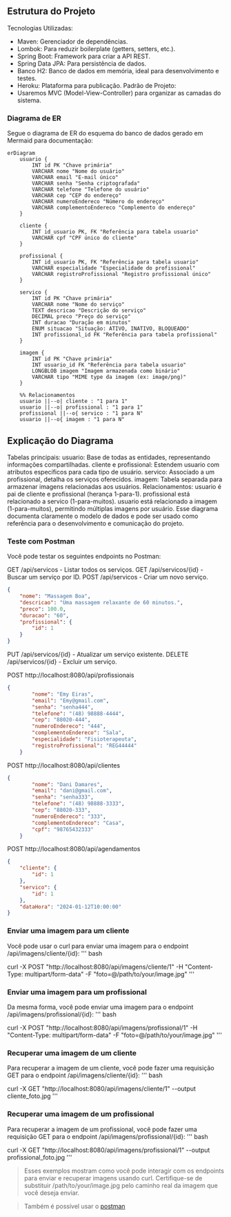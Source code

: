 
## Estrutura do Projeto
Tecnologias Utilizadas:
- Maven: Gerenciador de dependências.
- Lombok: Para reduzir boilerplate (getters, setters, etc.).
- Spring Boot: Framework para criar a API REST.
- Spring Data JPA: Para persistência de dados.
- Banco H2: Banco de dados em memória, ideal para desenvolvimento e testes.
- Heroku: Plataforma para publicação.
Padrão de Projeto:
- Usaremos MVC (Model-View-Controller) para organizar as camadas do sistema.

### Diagrama de ER
Segue o diagrama de ER do esquema do banco de dados gerado em Mermaid para documentação:



```mermaid
erDiagram
    usuario {
        INT id PK "Chave primária"
        VARCHAR nome "Nome do usuário"
        VARCHAR email "E-mail único"
        VARCHAR senha "Senha criptografada"
        VARCHAR telefone "Telefone do usuário"
        VARCHAR cep "CEP do endereço"
        VARCHAR numeroEndereco "Número do endereço"
        VARCHAR complementoEndereco "Complemento do endereço"
    }

    cliente {
        INT id_usuario PK, FK "Referência para tabela usuario"
        VARCHAR cpf "CPF único do cliente"
    }

    profissional {
        INT id_usuario PK, FK "Referência para tabela usuario"
        VARCHAR especialidade "Especialidade do profissional"
        VARCHAR registroProfissional "Registro profissional único"
    }

    servico {
        INT id PK "Chave primária"
        VARCHAR nome "Nome do serviço"
        TEXT descricao "Descrição do serviço"
        DECIMAL preco "Preço do serviço"
        INT duracao "Duração em minutos"
        ENUM situacao "Situação: ATIVO, INATIVO, BLOQUEADO"
        INT profissional_id FK "Referência para tabela profissional"
    }

    imagem {
        INT id PK "Chave primária"
        INT usuario_id FK "Referência para tabela usuario"
        LONGBLOB imagem "Imagem armazenada como binário"
        VARCHAR tipo "MIME type da imagem (ex: image/png)"
    }

    %% Relacionamentos
    usuario ||--o| cliente : "1 para 1"
    usuario ||--o| profissional : "1 para 1"
    profissional ||--o{ servico : "1 para N"
    usuario ||--o{ imagem : "1 para N"
```

## Explicação do Diagrama
Tabelas principais:
usuario: Base de todas as entidades, representando informações compartilhadas.
cliente e profissional: Estendem usuario com atributos específicos para cada tipo de usuário.
servico: Associado a um profissional, detalha os serviços oferecidos.
imagem: Tabela separada para armazenar imagens relacionadas aos usuários.
Relacionamentos:
usuario é pai de cliente e profissional (herança 1-para-1).
profissional está relacionado a servico (1-para-muitos).
usuario está relacionado a imagem (1-para-muitos), permitindo múltiplas imagens por usuário.
Esse diagrama documenta claramente o modelo de dados e pode ser usado como referência para o desenvolvimento e comunicação do projeto.

### Teste com Postman
Você pode testar os seguintes endpoints no Postman:

GET /api/servicos - Listar todos os serviços.
GET /api/servicos/{id} - Buscar um serviço por ID.
POST /api/servicos - Criar um novo serviço.
``` json
{
    "nome": "Massagem Boa",
    "descricao": "Uma massagem relaxante de 60 minutos.",
    "preco": 100.0,
    "duracao": "60",
    "profissional": {
        "id": 1
    }
}
```

PUT /api/servicos/{id} - Atualizar um serviço existente.
DELETE /api/servicos/{id} - Excluir um serviço.



POST http://localhost:8080/api/profissionais
``` json
{
        "nome": "Emy Eiras",
        "email": "Emy@gmail.com",
        "senha": "senha444",
        "telefone": "(48) 98888-4444",
        "cep": "88020-444",
        "numeroEndereco": "444",
        "complementoEndereco": "Sala",
        "especialidade": "Fisioterapeuta",
        "registroProfissional": "REG44444"
    }
```
POST http://localhost:8080/api/clientes
``` json
{
        "nome": "Dani Damares",
        "email": "dani@gmail.com",
        "senha": "senha333",
        "telefone": "(48) 98888-3333",
        "cep": "88020-333",
        "numeroEndereco": "333",
        "complementoEndereco": "Casa",
        "cpf": "98765432333"
    }
```
POST http://localhost:8080/api/agendamentos
``` json
{
    "cliente": {
        "id": 1
    },
    "servico": {
        "id": 1
    },
    "dataHora": "2024-01-12T10:00:00"
}
```

### Enviar uma imagem para um cliente
Você pode usar o curl para enviar uma imagem para o endpoint /api/imagens/cliente/{id}:
''' bash

curl -X POST "http://localhost:8080/api/imagens/cliente/1" -H "Content-Type: multipart/form-data" -F "foto=@/path/to/your/image.jpg"
'''
### Enviar uma imagem para um profissional
Da mesma forma, você pode enviar uma imagem para o endpoint /api/imagens/profissional/{id}:
''' bash

curl -X POST "http://localhost:8080/api/imagens/profissional/1" -H "Content-Type: multipart/form-data" -F "foto=@/path/to/your/image.jpg"
'''

### Recuperar uma imagem de um cliente
Para recuperar a imagem de um cliente, você pode fazer uma requisição GET para o endpoint /api/imagens/cliente/{id}:
''' bash

curl -X GET "http://localhost:8080/api/imagens/cliente/1" --output cliente_foto.jpg
'''
### Recuperar uma imagem de um profissional
Para recuperar a imagem de um profissional, você pode fazer uma requisição GET para o endpoint /api/imagens/profissional/{id}:
''' bash

curl -X GET "http://localhost:8080/api/imagens/profissional/1" --output profissional_foto.jpg
'''
> Esses exemplos mostram como você pode interagir com os endpoints para enviar e recuperar imagens usando curl. Certifique-se de substituir /path/to/your/image.jpg pelo caminho real da imagem que você deseja enviar.

> Também é possível usar o [postman](https://cursos.alura.com.br/forum/topico-envio-de-foto-via-postman-197419#:~:text=Com%20a%20API%20em%20execução,a%20requisição%20do%20tipo%20POST.)